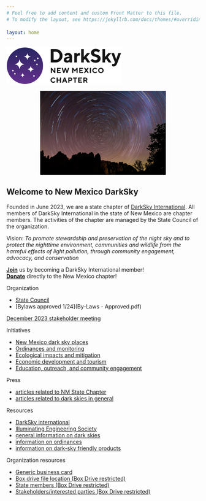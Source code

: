 ```yaml
---
# Feel free to add content and custom Front Matter to this file.
# To modify the layout, see https://jekyllrb.com/docs/themes/#overriding-theme-defaults

layout: home
---
```


![logo](logo.png)

<center>
<img src="images/elmorro.jpeg" alt="elmorro" width="65%"/> 
</center>

## Welcome to New Mexico DarkSky

Founded in June 2023, we are a state chapter of [DarkSky International](https://darksky.org).
All members of DarkSky International in the state of New Mexico are chapter members. The
activities of the chapter are managed by the State Council of the organization.

Vision: *To promote stewardship and preservation of the night sky and to protect the 
nighttime environment, communities and wildlife from the harmful effects of light pollution, 
through community engagement, advocacy, and conservation*

[<B>Join</B>](https://darksky.org/ways-to-give/) us by becoming a DarkSky International member!
<br>[<B>Donate</b>](https://act.darksky.org/newmexicodarksky) directly to the New Mexico chapter!

Organization
- [State Council](state_council) 
- [Bylaws approved 1/24](By-Laws - Approved.pdf) 

[December 2023 stakeholder meeting](meeting/meeting)

Initiatives
- [New Mexico dark sky places](initiatives/nmdarkplaces)
- [Ordinances and monitoring](initiatives/ordinances)
- [Ecological impacts and mitigation](initiatives/ecological)
- [Economic development and tourism](initiatives/economic)
- [Education, outreach, and community engagement](initiatives/education)

Press
- [articles related to NM State Chapter](press/chapter)
- [articles related to dark skies in general](press/other)

Resources
- [DarkSky international](http://darksky.org)
- [Illuminating Engineering Society](https://www.ies.org/)
- [general information on dark skies](resources/info)
- [information on ordinances](resources/ordinances)
- [information on dark-sky friendly products](resources/products)

Organization resources
- [Generic business card](card.pdf)
- [Box drive file location (Box Drive restricted) ](https://app.box.com/folder/197128831422)
- [State members (Box Drive restricted)](https://app.box.com/folder/211347332732)
- [Stakeholders/interested parties (Box Drive restricted)](https://app.box.com/file/1176385402360)
